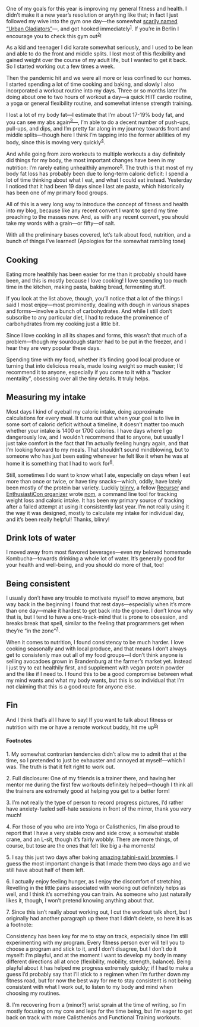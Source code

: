 One of my goals for this year is improving my general fitness and health. I
didn’t make it a new year’s resolution or anything like that; in fact I just
followed my wive into the gym one day—the somewhat [scarily named “Urban
Gladiators”](https://www.urbangladiators.de/)—, and got hooked
immediately<sup><a href="#1">1</a></sup>. If you’re in Berlin I encourage you
to check this gym out<sup><a href="#2">2</a></sup>!

As a kid and teenager I did karate somewhat seriously, and I used to be lean
and able to do the front and middle splits. I lost most of this flexibility
and gained weight over the course of my adult life, but I wanted to get it
back. So I started working out a few times a week.

Then the pandemic hit and we were all more or less confined to our homes. I
started spending a lot of time cooking and baking, and slowly I also
incorporated a workout routine into my days. Three or so months later I’m
doing about one to two hours of workout a day—a quick HIIT cardio routine, a
yoga or general flexibility routine, and somewhat intense strength training.

I lost a lot of my body fat—I estimate that I’m about 17-19% body fat, and you
can see my abs again<sup><a href="#3">3</a></sup>—, I’m able to do a decent
number of push-ups, pull-ups, and dips, and I’m pretty far along in my journey
towards front and middle splits—though here I think I’m tapping into the former
abilities of my body, since this is moving very quickly<sup><a href="#4">4</a></sup>.

And while going from zero workouts to multiple workouts a day definitely did
things for my body, the most important changes have been in my nutrition: I’m
rarely eating unhealthily anymore<sup><a href="#5">5</a></sup>. The truth is
that most of my body fat loss has probably been due to long-term caloric
deficit: I spend a lot of time thinking about what I eat, and what I could
eat instead. Yesterday I noticed that it had been 19 days since I last ate
pasta, which historically has been one of my primary food groups.

All of this is a very long way to introduce the concept of fitness and health
into my blog, because like any recent convert I want to spend my time preaching
to the masses now. And, as with any recent convert, you should take my words
with a grain—or fifty—of salt.

With all the preliminary bases covered, let’s talk about food, nutrition, and
a bunch of things I’ve learned! (Apologies for the somewhat rambling tone)

## Cooking

Eating more healthily has been easier for me than it probably should have been,
and this is mostly because I love cooking! I love spending too much time in the
kitchen, making pasta, baking bread, fermenting stuff.

If you look at the list above, though, you’ll notice that a lot of the things I
said I most enjoy—most prominently, dealing with dough in various shapes and
forms—involve a bunch of carbohydrates. And while I still don’t subscribe to
any particular diet, I had to reduce the prominence of carbohydrates from my
cooking just a little bit.

Since I love cooking in all its shapes and forms, this wasn’t that much of a
problem—though my sourdough starter had to be put in the freezer, and I hear
they are very popular these days.

Spending time with my food, whether it’s finding good local produce or
turning that into delicious meals, made losing weight so much easier; I’d
recommend it to anyone, especially if you come to it with a “hacker mentality”,
obsessing over all the tiny details. It truly helps.

## Measuring my intake

Most days I kind of eyeball my caloric intake, doing approximate calculations
for every meal. It turns out that when your goal is to live in some sort of
caloric deficit without a timeline, it doesn’t matter too much whether your
intake is 1400 or 1700 calories. I have days where I go dangerously low, and I
wouldn’t recommend that to anyone, but usually I just take comfort in the fact
that I’m actually feeling hungry again, and that I’m looking forward to my
meals. That shouldn’t sound mindblowing, but to someone who has just been
eating whenever he felt like it when he was at home it is something that I had
to work for<sup><a href="#6">6</a></sup>.

Still, sometimes I do want to know what I ate, especially on days when I eat
more than once or twice, or have tiny snacks—which, oddly, have lately been
mostly of the protein bar variety. Luckily [blinry](https://morr.cc/), a fellow
[Recurser](https://recurse.com) and [EnthusiastiCon
organizer](https://enthusiasticon.de) wrote [nom](https://github.com/blinry/nom/),
a command line tool for tracking weight loss and caloric intake. It has been my
primary source of tracking after a failed attempt at using it consistently last
year. I’m not really using it the way it was designed, mostly to calculate my
intake for individual day, and it’s been really helpful! Thanks, blinry!

## Drink lots of water

I moved away from most flavored beverages—even my beloved homemade
Kombucha—towards drinking a whole lot of water. It’s generally good for your
health and well-being, and you should do more of that, too!

## Being consistent

I usually don’t have any trouble to motivate myself to move anymore, but way
back in the beginning I found that rest days—especially when it’s more than
one day—make it hardest to get back into the groove. I don’t know why that is,
but I tend to have a one-track-mind that is prone to obsession, and breaks
break that spell, similar to the feeling that programmers get when they’re
“in the zone”<sup><a href="#7">7</a></sup>.

When it comes to nutrition, I found consistency to be much harder. I love
cooking seasonally and with local produce, and that means I don’t always get to
consistenly max out all of my food groups—I don’t think anyone is selling
avocadoes grown in Brandenburg at the farmer’s market yet. Instead I just try
to eat healthily first, and supplement with vegan protein powder and the like
if I need to. I found this to be a good compromise between what my mind wants
and what my body wants, but this is so individual that I’m not claiming that
this is a good route for anyone else.

## Fin

And I think that’s all I have to say! If you want to talk about fitness or
nutrition with me or have a remote workout buddy, hit me
up<sup><a href="#8">8</a></sup>!

#### Footnotes

<span id="1">1.</span> My somewhat contrarian tendencies didn’t allow me to
admit that at the time, so I pretended to just be
exhauster and annoyed at myself—which I was. The truth
is that it felt right to work out.

<span id="2">2.</span> Full disclosure: One of my friends is a trainer there,
and having her mentor me during the first few workouts
definitely helped—though I think all the trainers are
extremely good at helping you get to a better form!

<span id="3">3.</span> I’m not really the type of person to record progress
pictures, I’d rather have anxiety-fueled self-hate
sessions in front of the mirror, thank you very much!

<span id="4">4.</span> For those of you who are into Yoga or Calisthenics, I’m
also proud to report that I have a very stable crow and side crow, a somewhat
stable crane, and an L-sit, though it’s fairly wobbly. There are more things,
of course, but tose are the ones that felt like big a-ha moments!

<span id="5">5.</span> I say this just two days after baking [amazing
tahini-swirl brownies](https://www.bonappetit.com/recipe/gluten-free-chocolate-tahini-brownies).
I guess the most important change is that I made them
two days ago and we still have about half of them left.

<span id="6">6.</span> I actually enjoy feeling hunger, as I enjoy the
discomfort of stretching. Revelling in the little pains associated with working
out definitely helps as well, and I think it’s something you can train. As
someone who just naturally likes it, though, I won’t pretend knowing anything
about that.

<span id="7">7.</span> Since this isn’t really about working out, I cut the
workout talk short, but I originally had another paragraph up there that I
didn’t delete, so here it is as a footnote:

Consistency has been key for me to stay on track, especially since I’m still
experimenting with my program. Every fitness person ever will tell you to
choose a program and stick to it, and I don’t disagree, but I don’t do it
myself: I’m playful, and at the moment I want to develop my body in many
different directions all at once (flexibility, mobility, strength, balance).
Being playful about it has helped me progress extremely quickly; if I had to
make a guess I’d probably say that I’ll stick to a regimen when I’m further
down my fitness road, but for now the best way for me to stay consistent is not
being consistent with what I work out, to listen to my body and mind when
choosing my routines.

<span id="8">8.</span> I’m recovering from a (minor?) wrist sprain at the time
of writing, so I’m mostly focusing on my core and legs for the time being, but
I’m eager to get back on track with more Calisthenics and Functional Training
workouts.
